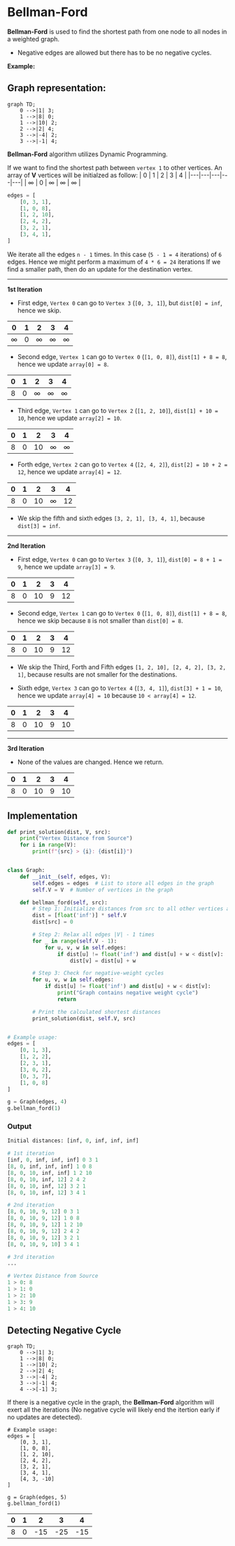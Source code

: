 # Bellman-Ford
**Bellman-Ford** is used to find the shortest path from one node to all nodes in a weighted graph.
- Negative edges are allowed but there has to be no negative cycles.

**Example:**

## Graph representation:
```mermaid
graph TD;
    0 -->|1| 3;
    1 -->|8| 0;
    1 -->|10| 2;
    2 -->|2| 4;
    3 -->|-4| 2;
    3 -->|-1| 4;
```

**Bellman-Ford** algorithm utilizes Dynamic Programming.

If we want to find the shortest path between `vertex 1` to other vertices. An array of **V** vertices will be initialzed as follow:
| 0 | 1 | 2 | 3 | 4 |
|---|---|---|---|---|
| ∞ | 0 | ∞ | ∞ | ∞ | 

```python
edges = [
    [0, 3, 1],
    [1, 0, 8],
    [1, 2, 10],
    [2, 4, 2],
    [3, 2, 1],
    [3, 4, 1],
]
```
We iterate all the edges `n - 1` times. In this case (`5 - 1 = 4` iterations) of `6` edges. Hence we might perform a maximum of `4 * 6 = 24` iterations
If we find a smaller path, then do an update for the destination vertex.

---

**1st Iteration**

- First edge, `Vertex 0` can go to `Vertex 3`  (`[0, 3, 1]`), but `dist[0] = inf`, hence we skip.

| 0 | 1 | 2 | 3 | 4 |
|---|---|---|---|---|
| ∞ | 0 | ∞ | ∞ | ∞ | 

- Second edge, `Vertex 1` can go to `Vertex 0`  (`[1, 0, 8]`), `dist[1] + 8 = 8`, hence we update `array[0] = 8`.

| 0 | 1 | 2 | 3 | 4 |
|---|---|---|---|---|
| 8 | 0 | ∞ | ∞ | ∞ | 

- Third edge, `Vertex 1` can go to `Vertex 2`  (`[1, 2, 10]`), `dist[1] + 10 = 10`, hence we update `array[2] = 10`.

| 0 | 1 | 2 | 3 | 4 |
|---|---|---|---|---|
| 8 | 0 | 10 | ∞ | ∞ | 

- Forth edge, `Vertex 2` can go to `Vertex 4`  (`[2, 4, 2]`), `dist[2] = 10 + 2 = 12`, hence we update `array[4] = 12`.

| 0 | 1 | 2 | 3 | 4 |
|---|---|---|---|---|
| 8 | 0 | 10 | ∞ | 12 | 

- We skip the fifth and sixth edges `[3, 2, 1], [3, 4, 1]`, because `dist[3] = inf`.

---

**2nd Iteration**

- First edge, `Vertex 0` can go to `Vertex 3`  (`[0, 3, 1]`), `dist[0] = 8 + 1 = 9`, hence we update `array[3] = 9`.

| 0 | 1 | 2 | 3 | 4 |
|---|---|---|---|---|
| 8 | 0 | 10 | 9 | 12 | 

- Second edge, `Vertex 1` can go to `Vertex 0`  (`[1, 0, 8]`), `dist[1] + 8 = 8`, hence we skip because `8` is not smaller than `dist[0] = 8`.

| 0 | 1 | 2 | 3 | 4 |
|---|---|---|---|---|
| 8 | 0 | 10 | 9 | 12 | 

- We skip the Third, Forth and Fifth edges `[1, 2, 10], [2, 4, 2], [3, 2, 1]`, because results are not smaller for the destinations.

- Sixth edge, `Vertex 3` can go to `Vertex 4`  (`[3, 4, 1]`), `dist[3] + 1 = 10`, hence we update `array[4] = 10` because `10 < array[4] = 12`.

| 0 | 1 | 2 | 3 | 4 |
|---|---|---|---|---|
| 8 | 0 | 10 | 9 | 10 | 

---

**3rd Iteration**
- None of the values are changed. Hence we return.

| 0 | 1 | 2 | 3 | 4 |
|---|---|---|---|---|
| 8 | 0 | 10 | 9 | 10 | 

## Implementation
```python
def print_solution(dist, V, src):
    print("Vertex Distance from Source")
    for i in range(V):
        print(f"{src} > {i}: {dist[i]}")


class Graph:
    def __init__(self, edges, V):
        self.edges = edges  # List to store all edges in the graph
        self.V = V  # Number of vertices in the graph

    def bellman_ford(self, src):
        # Step 1: Initialize distances from src to all other vertices as INFINITE
        dist = [float('inf')] * self.V
        dist[src] = 0

        # Step 2: Relax all edges |V| - 1 times
        for _ in range(self.V - 1):
            for u, v, w in self.edges:
                if dist[u] != float('inf') and dist[u] + w < dist[v]:
                    dist[v] = dist[u] + w

        # Step 3: Check for negative-weight cycles
        for u, v, w in self.edges:
            if dist[u] != float('inf') and dist[u] + w < dist[v]:
                print("Graph contains negative weight cycle")
                return

        # Print the calculated shortest distances
        print_solution(dist, self.V, src)


# Example usage:
edges = [
    [0, 1, 3],
    [1, 2, 2],
    [2, 3, 1],
    [3, 0, 2],
    [0, 3, 7],
    [1, 0, 8]
]

g = Graph(edges, 4)
g.bellman_ford(1)
```

### Output
```python
Initial distances: [inf, 0, inf, inf, inf]

# 1st iteration
[inf, 0, inf, inf, inf] 0 3 1
[8, 0, inf, inf, inf] 1 0 8
[8, 0, 10, inf, inf] 1 2 10
[8, 0, 10, inf, 12] 2 4 2
[8, 0, 10, inf, 12] 3 2 1
[8, 0, 10, inf, 12] 3 4 1

# 2nd iteration
[8, 0, 10, 9, 12] 0 3 1
[8, 0, 10, 9, 12] 1 0 8
[8, 0, 10, 9, 12] 1 2 10
[8, 0, 10, 9, 12] 2 4 2
[8, 0, 10, 9, 12] 3 2 1
[8, 0, 10, 9, 10] 3 4 1

# 3rd iteration
...

# Vertex Distance from Source
1 > 0: 8
1 > 1: 0
1 > 2: 10
1 > 3: 9
1 > 4: 10
```

## Detecting Negative Cycle
```mermaid
graph TD;
    0 -->|1| 3;
    1 -->|8| 0;
    1 -->|10| 2;
    2 -->|2| 4;
    3 -->|-4| 2;
    3 -->|-1| 4;
    4 -->[-1] 3;
```

If there is a negative cycle in the graph, the **Bellman-Ford** algorithm will exert all the iterations (No negative cycle will likely end the itertion early if no updates are detected).

```
# Example usage:
edges = [
    [0, 3, 1],
    [1, 0, 8],
    [1, 2, 10],
    [2, 4, 2],
    [3, 2, 1],
    [3, 4, 1],
    [4, 3, -10]
]

g = Graph(edges, 5)
g.bellman_ford(1)
```

| 0 | 1 | 2 | 3 | 4 |
|---|---|---|---|---|
| 8 | 0 | -15 | -25 | -15 | 
